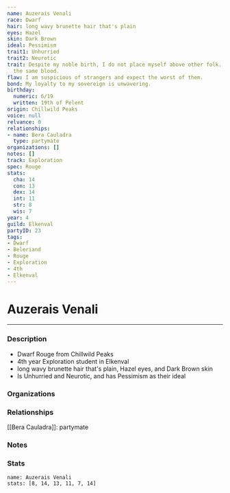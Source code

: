 ```yaml
---
name: Auzerais Venali
race: Dwarf
hair: long wavy brunette hair that's plain
eyes: Hazel
skin: Dark Brown
ideal: Pessimism
trait1: Unhurried
trait2: Neurotic
trait: Despite my noble birth, I do not place myself above other folk. We all have
  the same blood.
flaw: I am suspicious of strangers and expect the worst of them.
bond: My loyalty to my sovereign is unwavering.
birthday:
  numeric: 6/19
  written: 19th of Pelent
origin: Chillwild Peaks
voice: null
relvance: 0
relationships:
- name: Bera Cauladra
  type: partymate
organizations: []
notes: []
track: Exploration
spec: Rouge
stats:
  cha: 14
  con: 13
  dex: 14
  int: 11
  str: 8
  wis: 7
year: 4
guild: Elkenval
partyID: 23
tags:
- Dwarf
- Beleriand
- Rouge
- Exploration
- 4th
- Elkenval
---
```

# Auzerais Venali
---
### Description
- Dwarf Rouge from Chillwild Peaks
- 4th year Exploration student in Elkenval
- long wavy brunette hair that's plain, Hazel eyes, and Dark Brown skin
- Is Unhurried and Neurotic, and has Pessimism as their ideal

### Organizations

### Relationships
[[Bera Cauladra]]: partymate

### Notes

### Stats
```statblock
name: Auzerais Venali
stats: [8, 14, 13, 11, 7, 14]
```
